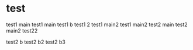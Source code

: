 # test
test1 main
test1 main
test1 b
test1 2
test1 main2
test1 main2
test2 main
test2 main2
test22

test2 b
test2 b2
test2 b3